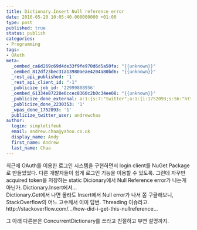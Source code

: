 ```yaml
---
title: Dictionary.Insert Null reference error
date: 2016-05-20 10:05:40.000000000 +01:00
type: post
published: true
status: publish
categories:
- Programming
tags:
- OAuth
meta:
  _oembed_ca6d269c69d4de33f9fe970d6d5a50fa: "{{unknown}}"
  _oembed_812df23bec31a13980aeae4204a80bd6: "{{unknown}}"
  _rest_api_published: '1'
  _rest_api_client_id: "-1"
  _publicize_job_id: '22999808956'
  _oembed_61334e87228e0ccec8360c2b0c34ee08: "{{unknown}}"
  _publicize_done_external: a:1:{s:7:"twitter";a:1:{i:1752093;s:56:"https://twitter.com/andrewchaa/status/733599565920641026";}}
  _publicize_done_2230353: '1'
  _wpas_done_1752093: '1'
  publicize_twitter_user: andrewchaa
author:
  login: simplelifeuk
  email: andrew.chaa@yahoo.co.uk
  display_name: Andy
  first_name: Andrew
  last_name: Chaa
---
```

<p>최근에 OAuth를 이용한 로그인 시스템을 구현하면서 login client를 NuGet Package로 만들었었다. 다른 개발자들이 쉽게 로그인 기능을 이용할 수 있도록. 그런데 자꾸만 acquired token을 저장하는 static Dicionary에서 Null Reference error가 나는게 아닌가. Dictionary.Insert에서...<br />
Dictionary.Get에서 나면 몰라도 Insert에서 Null error가 나서 쫌 구글해보니, StackOverflow의 어느 고수께서 이미 답변. Threading 이슈라고.<br />
http://stackoverflow.com/…/how-did-i-get-this-nullreference…</p>
<p>그 아래 다른분은 ConcurrentDictionary를 쓰라고 친절하고 부연 설명까지.</p>
